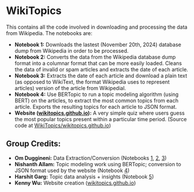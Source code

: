 # WikiTopics

This contains all the code involved in downloading and processing the data from Wikipedia. The notebooks are:

- **Notebook 1:** Downloads the lastest (November 20th, 2024) database dump from Wikipedia in order to be processed.
- **Notebook 2:** Converts the data from the Wikipedia database dump format into a columnar format that can be more easily loaded. Cleans the data of invalid or spam articles and extracts the date of each article.
- **Notebook 3:** Extracts the date of each article and download a plain text (as opposed to WikiText, the format Wikipedia uses to represent articles) version of the article from Wikipedial.
- **Notebook 4:** Use BERTopic to run a topic modeling algorithm (using BERT) on the articles, to extract the most common topics from each article. Exports the resulting topics for each article to JSON format.
- **Website ([wikitopics.github.io](https://wikitopics.github.io)):** A very simple quiz where users guess the most popular topics present within a particular time period. (Source code at [WikiTopics/wikitopics.github.io](https://github.com/WikiTopics/wikitopics.github.io))

## Group Credits:
- **Om Duggineni:** Data Extraction/Conversion (Notebooks [1](https://github.com/WikiTopics/wikitopics-code/blob/main/1.%20Download%20%2B%20Extract%20Data%20Dump%20from%20WikiNews.ipynb), [2](https://github.com/WikiTopics/wikitopics-code/blob/main/2.%20Convert%20Data%20to%20Columnar%20Format.ipynb), [3](https://github.com/WikiTopics/wikitopics-code/blob/main/3.%20Extract%20Date%20and%20Plain%20Text%20of%20WikiNews%20articles.ipynb))
- **Nishanth Allam:** Topic modeling work using BERTopic; conversion to JSON format used by the website (Notebook [4](https://github.com/WikiTopics/wikitopics-code/blob/main/4.%20Topic%20Modeling%20using%20BERTopic.ipynb))
- **Harshit Garg:** Topic data analysis + insights (Notebook [5](https://github.com/WikiTopics/wikitopics-code/blob/main/5.%20Data%20Analysis%20%26%20Conclusions.ipynb))
- **Kenny Wu:** Website creation ([wikitopics.github.io](https://wikitopics.github.io))
